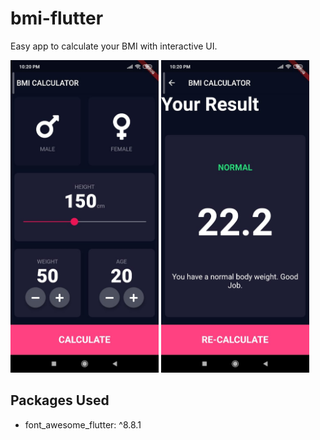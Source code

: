 # bmi-flutter
Easy app to calculate your BMI with interactive UI.

<img src="screenshot1.jpeg" height="500em" />         <img src="screenshot2.jpeg" height="500em" /> 

## Packages Used
<ul>
  <li>font_awesome_flutter: ^8.8.1</li>
</ul>
